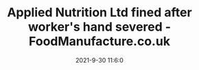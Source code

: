 ---
"title": "Applied Nutrition Ltd fined after worker's hand severed - FoodManufacture.co.uk"
"date": "2021-9-30 11:6:0"
"feed_name": "GOOGLENEWSINDUSTRIAL"
"feed_website": "https://news.google.com/search?q=industrial%2Bincident&hl=en-US&gl=US&ceid=US:en"
"feed_rss": "https://news.google.com/rss/search?q=industrial%2Bincident&hl=en-US&gl=US&ceid=US:en"
"link": "https://www.foodmanufacture.co.uk/Article/2021/09/30/Applied-Nutrition-Ltd-fined-after-worker-s-hand-severed"
"source": "{'href': 'https://www.foodmanufacture.co.uk', 'title': 'FoodManufacture.co.uk'}"
"file": "_posts/2021-1-1-b0f90f2ec6e1438f9d12825ba94992be21eab5de.md"
"accident": "1"
"drilling": "0"
"dead": "0"
"injured": "1"
"arrested": "0"
"where": "unknown site"
"causes": "sever"
"place": "unknown place"
"place_uri": "unknown place"
---